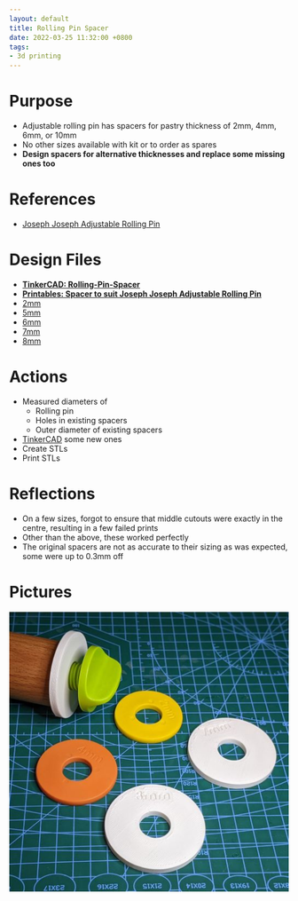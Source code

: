 ```yaml
---
layout: default
title: Rolling Pin Spacer
date: 2022-03-25 11:32:00 +0800
tags:
- 3d printing
---
```


# Purpose
- Adjustable rolling pin has spacers for pastry thickness of 2mm, 4mm, 6mm, or 10mm
- No other sizes available with kit or to order as spares
- **Design spacers for alternative thicknesses and replace some missing ones too**


# References
- [Joseph Joseph Adjustable Rolling Pin](https://josephjoseph.com.au/products/adjustable-rolling-pin-multicolour?variant=37608370864287)


# Design Files
- [**TinkerCAD: Rolling-Pin-Spacer**](https://www.tinkercad.com/things/5ENzK71obFS)
- [**Printables: Spacer to suit Joseph Joseph Adjustable Rolling Pin**](https://www.printables.com/model/178917-spacer-to-suit-joseph-joseph-adjustable-rolling-pi)
- [2mm](https://github.com/andre-abadi/andre-abadi.github.io/blob/master/assets/stl/2021-12-20-Rolling-Pin-Spacer-2mm.stl)
- [5mm](https://github.com/andre-abadi/andre-abadi.github.io/blob/master/assets/stl/2021-12-20-Rolling-Pin-Spacer-5mm.stl)
- [6mm](https://github.com/andre-abadi/andre-abadi.github.io/blob/master/assets/stl/2021-12-20-Rolling-Pin-Spacer-6mm.stl)
- [7mm](https://github.com/andre-abadi/andre-abadi.github.io/blob/master/assets/stl/2021-12-20-Rolling-Pin-Spacer-7mm.stl)
- [8mm](https://github.com/andre-abadi/andre-abadi.github.io/blob/master/assets/stl/2021-12-20-Rolling-Pin-Spacer-8mm.stl)

# Actions
- Measured diameters of
  - Rolling pin
  - Holes in existing spacers
  - Outer diameter of existing spacers
- [TinkerCAD](https://www.tinkercad.com/) some new ones
- Create STLs
- Print STLs


# Reflections
- On a few sizes, forgot to ensure that middle cutouts were exactly in the centre, resulting in a few failed prints
- Other than the above, these worked perfectly
- The original spacers are not as accurate to their sizing as was expected, some were up to 0.3mm off


# Pictures
![1](/assets/img/2021-12-20-rolling-pin-spacer.jpg)
